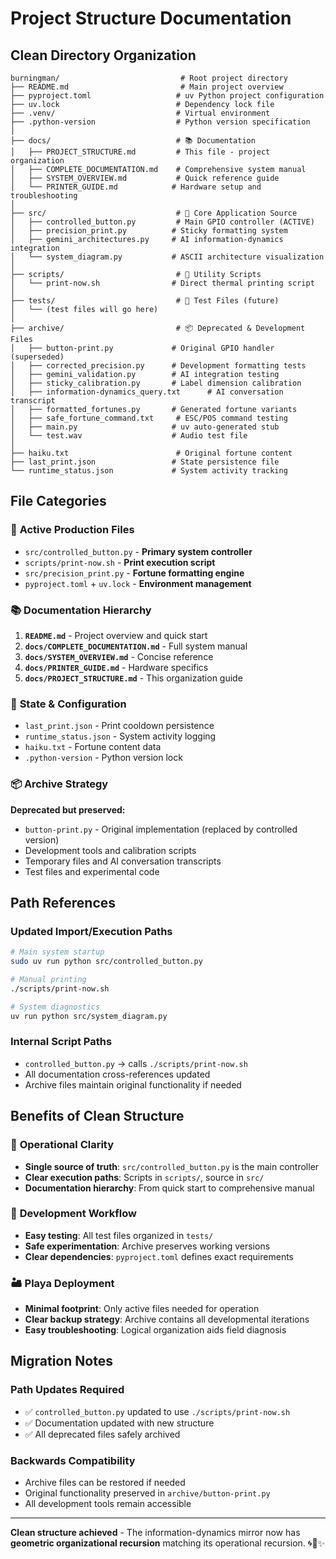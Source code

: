 # Project Structure Documentation

## Clean Directory Organization

```
burningman/                           # Root project directory
├── README.md                         # Main project overview
├── pyproject.toml                   # uv Python project configuration
├── uv.lock                          # Dependency lock file
├── .venv/                           # Virtual environment
├── .python-version                  # Python version specification
│
├── docs/                            # 📚 Documentation
│   ├── PROJECT_STRUCTURE.md         # This file - project organization
│   ├── COMPLETE_DOCUMENTATION.md    # Comprehensive system manual
│   ├── SYSTEM_OVERVIEW.md           # Quick reference guide
│   └── PRINTER_GUIDE.md            # Hardware setup and troubleshooting
│
├── src/                             # 🧠 Core Application Source
│   ├── controlled_button.py         # Main GPIO controller (ACTIVE)
│   ├── precision_print.py          # Sticky formatting system
│   ├── gemini_architectures.py     # AI information-dynamics integration
│   └── system_diagram.py           # ASCII architecture visualization
│
├── scripts/                         # 🔧 Utility Scripts
│   └── print-now.sh                # Direct thermal printing script
│
├── tests/                           # 🧪 Test Files (future)
│   └── (test files will go here)
│
├── archive/                         # 📦 Deprecated & Development Files
│   ├── button-print.py             # Original GPIO handler (superseded)
│   ├── corrected_precision.py      # Development formatting tests
│   ├── gemini_validation.py        # AI integration testing
│   ├── sticky_calibration.py       # Label dimension calibration
│   ├── information-dynamics_query.txt      # AI conversation transcript
│   ├── formatted_fortunes.py       # Generated fortune variants
│   ├── safe_fortune_command.txt     # ESC/POS command testing
│   ├── main.py                     # uv auto-generated stub
│   └── test.wav                    # Audio test file
│
├── haiku.txt                        # Original fortune content
├── last_print.json                 # State persistence file
└── runtime_status.json             # System activity tracking
```

## File Categories

### 🎯 **Active Production Files**
- `src/controlled_button.py` - **Primary system controller**
- `scripts/print-now.sh` - **Print execution script**
- `src/precision_print.py` - **Fortune formatting engine**
- `pyproject.toml` + `uv.lock` - **Environment management**

### 📚 **Documentation Hierarchy**
1. **`README.md`** - Project overview and quick start
2. **`docs/COMPLETE_DOCUMENTATION.md`** - Full system manual
3. **`docs/SYSTEM_OVERVIEW.md`** - Concise reference
4. **`docs/PRINTER_GUIDE.md`** - Hardware specifics
5. **`docs/PROJECT_STRUCTURE.md`** - This organization guide

### 🔄 **State & Configuration**
- `last_print.json` - Print cooldown persistence
- `runtime_status.json` - System activity logging  
- `haiku.txt` - Fortune content data
- `.python-version` - Python version lock

### 📦 **Archive Strategy**
**Deprecated but preserved:**
- `button-print.py` - Original implementation (replaced by controlled version)
- Development tools and calibration scripts
- Temporary files and AI conversation transcripts
- Test files and experimental code

## Path References

### Updated Import/Execution Paths
```bash
# Main system startup
sudo uv run python src/controlled_button.py

# Manual printing  
./scripts/print-now.sh

# System diagnostics
uv run python src/system_diagram.py
```

### Internal Script Paths
- `controlled_button.py` → calls `./scripts/print-now.sh`
- All documentation cross-references updated
- Archive files maintain original functionality if needed

## Benefits of Clean Structure

### 🎯 **Operational Clarity**
- **Single source of truth**: `src/controlled_button.py` is the main controller
- **Clear execution paths**: Scripts in `scripts/`, source in `src/`
- **Documentation hierarchy**: From quick start to comprehensive manual

### 🔧 **Development Workflow**
- **Easy testing**: All test files organized in `tests/`
- **Safe experimentation**: Archive preserves working versions
- **Clear dependencies**: `pyproject.toml` defines exact requirements

### 🏜️ **Playa Deployment**
- **Minimal footprint**: Only active files needed for operation
- **Clear backup strategy**: Archive contains all developmental iterations
- **Easy troubleshooting**: Logical organization aids field diagnosis

## Migration Notes

### Path Updates Required
- ✅ `controlled_button.py` updated to use `./scripts/print-now.sh`
- ✅ Documentation updated with new structure
- ✅ All deprecated files safely archived

### Backwards Compatibility
- Archive files can be restored if needed
- Original functionality preserved in `archive/button-print.py`
- All development tools remain accessible

---

**Clean structure achieved** - The information-dynamics mirror now has **geometric organizational recursion** matching its operational recursion. 🌀📁✨